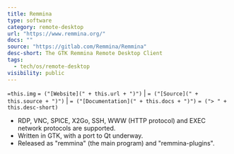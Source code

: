 ```yaml
---
title: Remmina
type: software
category: remote-desktop
url: "https://www.remmina.org/"
docs: ""
source: "https://gitlab.com/Remmina/Remmina"
desc-short: The GTK Remmina Remote Desktop Client
tags:
  - tech/os/remote-desktop
visibility: public
---
```

`=this.img` `= ("[Website](" + this.url + ")")` |  `= ("[Source](" + this.source + ")")` | `= ("[Documentation](" + this.docs + ")")`
`= ("> " + this.desc-short)`

- RDP, VNC, SPICE, X2Go, SSH, WWW (HTTP protocol) and EXEC network protocols are supported.
- Written in GTK, with a port to Qt underway.
- Released as "remmina" (the main program) and "remmina-plugins".
